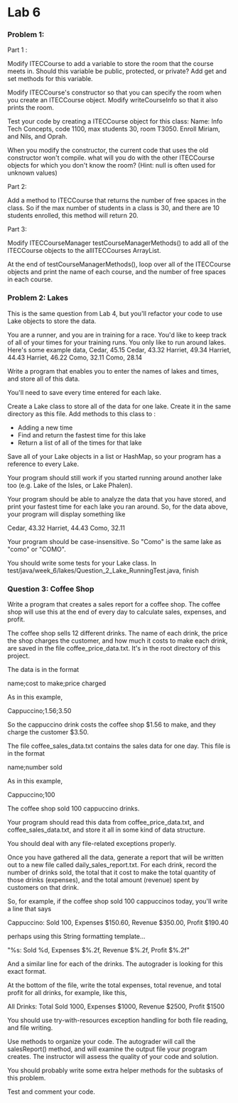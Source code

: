 # Lab 6

### Problem 1:

 Part 1 :
 
 Modify ITECCourse to add a variable to store the room that the course meets in.
 Should this variable be public, protected, or private?
 Add get and set methods for this variable.
 
 Modify ITECCourse's constructor so that you can specify the room when you create an ITECCourse object.
 Modify writeCourseInfo so that it also prints the room.
 
 Test your code by creating a ITECCourse object for this class:
 Name: Info Tech Concepts, code 1100, max students 30, room T3050.
 Enroll Miriam, and Nils, and Oprah.
 
 When you modify the constructor, the current code that uses the old constructor won't compile.
 what will you do with the other ITECCourse objects for which you don't know the room? (Hint: null is often used for unknown values)
 
 Part 2:
 
 Add a method to ITECCourse that returns the number of free spaces in the class.
 So if the max number of students in a class is 30, and there are 10 students enrolled,
 this method will return 20.

 
 Part 3:
 
 Modify ITECCourseManager testCourseManagerMethods() to add all of the ITECCourse objects to the
 allITECCourses ArrayList.
 
 At the end of testCourseManagerMethods(), loop over all of the ITECCourse objects and
 print the name of each course, and the number of free spaces in each course.
 


### Problem 2: Lakes

This is the same question from Lab 4, but you'll refactor your code to use Lake objects to store the data.
 
 You are a runner, and you are in training for a race. You'd like to keep track of all of your
 times for your training runs. You only like to run around lakes. Here's some example data,
 Cedar, 45.15
 Cedar, 43.32
 Harriet, 49.34
 Harriet, 44.43
 Harriet, 46.22
 Como, 32.11
 Como, 28.14
 
 Write a program that enables you to enter the names of lakes and times, and store all of this
 data.
 
 You'll need to save every time entered for each lake.
 
 Create a Lake class to store all of the data for one lake. Create it in the same directory as this file.
 Add methods to this class to :
  - Adding a new time
  - Find and return the fastest time for this lake
  - Return a list of all of the times for that lake
 
 Save all of your Lake objects in a list or HashMap, so your program has a reference to every Lake.
 
 Your program should still work if you started running
 around another lake too (e.g. Lake of the Isles, or Lake Phalen).
 
 Your program should be able to analyze the data that you have stored, and print your fastest
 time for each lake you ran around. So, for the data above, your program will display something like
 
 Cedar, 43.32
 Harriet, 44.43
 Como, 32.11
 
 Your program should be case-insensitive. So "Como" is the same lake as "como" or "COMO".
 
 
 You should write some tests for your Lake class. In test/java/week_6/lakes/Question_2_Lake_RunningTest.java, finish
 


### Question 3: Coffee Shop


 Write a program that creates a sales report for a coffee shop.
 The coffee shop will use this at the end of every day to calculate sales, expenses, and profit.
 
 The coffee shop sells 12 different drinks. The name of each drink, the price the shop
 charges the customer, and how much it costs to make each drink, are saved in the file
 coffee_price_data.txt. It's in the root directory of this project.
 
 The data is in the format
 
 name;cost to make;price charged
 
 As in this example,
 
 Cappuccino;1.56;3.50
 
 So the cappuccino drink costs the coffee shop $1.56 to make, and they charge the customer $3.50.
 
 The file coffee_sales_data.txt contains the sales data for one day. This file is in the format
 
 name;number sold
 
 As in this example,
 
 Cappuccino;100
 
 The coffee shop sold 100 cappuccino drinks.
 
 
 Your program should read this data from coffee_price_data.txt, and coffee_sales_data.txt, and
 store it all in some kind of data structure.
 
 You should deal with any file-related exceptions properly.
 
 Once you have gathered all the data, generate a report that will be written out to a new file called
 daily_sales_report.txt. For each drink, record the number of drinks sold, the total that it cost to
 make the total quantity of those drinks (expenses), and the total amount (revenue) spent by
 customers on that drink.
 
 So, for example, if the coffee shop sold 100 cappuccinos today, you'll write a line that says
 
 Cappuccino: Sold 100, Expenses $150.60, Revenue $350.00, Profit $190.40
 
 perhaps using this String formatting template...
 
 "%s: Sold %d, Expenses $%.2f, Revenue $%.2f, Profit $%.2f"
 
 
 And a similar line for each of the drinks. The autograder is looking for this exact format.
 
 At the bottom of the file, write the total expenses, total revenue, and total profit for all drinks,
 for example, like this,
 
 All Drinks: Total Sold 1000, Expenses $1000, Revenue $2500, Profit $1500
 
 You should use try-with-resources exception handling for both file reading, and file writing.
 
 Use methods to organize your code. The autograder will call the salesReport() method, and will examine
 the output file your program creates.   The instructor will assess the quality of your code and solution.
 
 You should probably write some extra helper methods for the subtasks of this problem.
 
 Test and comment your code.